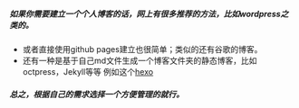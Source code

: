 #####  如果你需要建立一个个人博客的话，网上有很多推荐的方法，比如wordpress之类的。
- 或者直接使用github pages建立也很简单；类似的还有谷歌的博客。
- 还有一种是基于自己md文件生成一个博客文件夹的静态博客，比如octpress，Jekyll等等
      例如这个[hexo](http://luuman.github.io)
##### 总之，根据自己的需求选择一个方便管理的就行。

